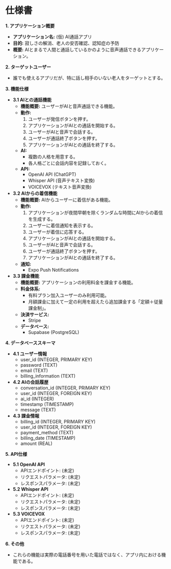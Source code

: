 # 仕様書

**1. アプリケーション概要**

*   **アプリケーション名:** (仮) AI通話アプリ
*   **目的:** 寂しさの解消、老人の安否確認、認知症の予防
*   **概要:** AIとまるで人間と通話しているかのように音声通話できるアプリケーション。

**2. ターゲットユーザー**

*   誰でも使えるアプリだが、特に話し相手のいない老人をターゲットとする。

**3. 機能仕様**

*   **3.1 AIとの通話機能**
    *   **機能概要:** ユーザーがAIと音声通話できる機能。
    *   **動作:**
        1.  ユーザーが発信ボタンを押す。
        2.  アプリケーションがAIとの通話を開始する。
        3.  ユーザーがAIと音声で会話する。
        4.  ユーザーが通話終了ボタンを押す。
        5.  アプリケーションがAIとの通話を終了する。
    *   **AI:**
        *   複数の人格を用意する。
        *   各人格ごとに会話内容を記録しておく。
    *   **API:**
        *   OpenAI API (ChatGPT)
        *   Whisper API (音声テキスト変換)
        *   VOICEVOX (テキスト音声変換)
*   **3.2 AIからの着信機能**
    *   **機能概要:** AIからユーザーに着信がある機能。
    *   **動作:**
        1.  アプリケーションが夜間早朝を除くランダムな時間にAIからの着信を生成する。
        2.  ユーザーに着信通知を表示する。
        3.  ユーザーが着信に応答する。
        4.  アプリケーションがAIとの通話を開始する。
        5.  ユーザーがAIと音声で会話する。
        6.  ユーザーが通話終了ボタンを押す。
        7.  アプリケーションがAIとの通話を終了する。
    *   **通知:**
        *   Expo Push Notifications
*   **3.3 課金機能**
    *   **機能概要:** アプリケーションの利用料金を課金する機能。
    *   **料金体系:**
        *   有料プラン加入ユーザーのみ利用可能。
        *   月額課金に加えて一定の利用を超えたら追加課金する「定額＋従量課金制」。
    *   **決済サービス:**
        *   Stripe
    *   **データベース:**
        *   Supabase (PostgreSQL)

**4. データベーススキーマ**

*   **4.1 ユーザー情報**
    *   user_id (INTEGER, PRIMARY KEY)
    *   password (TEXT)
    *   email (TEXT)
    *   billing_information (TEXT)
*   **4.2 AIの会話履歴**
    *   conversation_id (INTEGER, PRIMARY KEY)
    *   user_id (INTEGER, FOREIGN KEY)
    *   ai_id (INTEGER)
    *   timestamp (TIMESTAMP)
    *   message (TEXT)
*   **4.3 課金情報**
    *   billing_id (INTEGER, PRIMARY KEY)
    *   user_id (INTEGER, FOREIGN KEY)
    *   payment_method (TEXT)
    *   billing_date (TIMESTAMP)
    *   amount (REAL)

**5. API仕様**

*   **5.1 OpenAI API**
    *   APIエンドポイント: (未定)
    *   リクエストパラメータ: (未定)
    *   レスポンスパラメータ: (未定)
*   **5.2 Whisper API**
    *   APIエンドポイント: (未定)
    *   リクエストパラメータ: (未定)
    *   レスポンスパラメータ: (未定)
*   **5.3 VOICEVOX**
    *   APIエンドポイント: (未定)
    *   リクエストパラメータ: (未定)
    *   レスポンスパラメータ: (未定)

**6. その他**

*   これらの機能は実際の電話番号を用いた電話ではなく、アプリ内における機能である。

